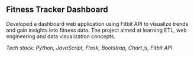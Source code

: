 ## Fitness Tracker Dashboard

Developed a dashboard web application using Fitbit API to visualize trends and gain insights into fitness data. The project aimed at learning ETL, web engineering and data visualization concepts.

*Tech stack: Python, JavaScript, Flask, Bootstrap, Chart.js, Fitbit API*
